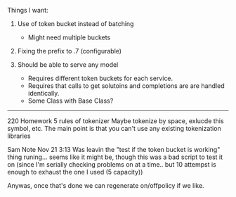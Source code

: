 

Things I want:

1. Use of token bucket instead of batching
    - Might need multiple buckets

2. Fixing the prefix to .7 (configurable)

3. Should be able to serve any model
    -  Requires different token buckets for each service.
    - Requires that calls to get solutoins and completions are are handled identically.
    - Some Class with Base Class?


--------------------------------

220 Homework
5 rules of tokenizer
Maybe tokenize by space, exlucde this symbol, etc.
The main point is that you can't use any existing tokenization libraries


Sam Note Nov 21 3:13
Was leavin the "test if the token bucket is working" thing runing... seems like it might be, though this was a bad script to test it on (since I'm serially checking problems on at a time.. but 10 attempst is enough to exhaust the one I used (5 capacity))

Anywas, once that's done we can regenerate on/offpolicy if we like.